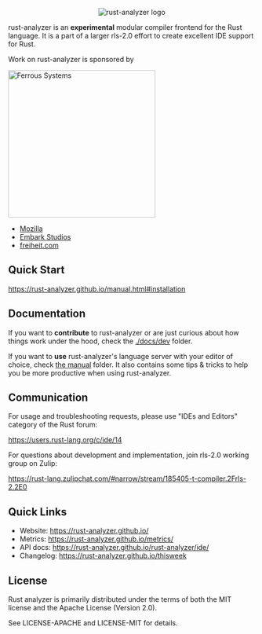 <p align="center">
  <img
    src="https://raw.githubusercontent.com/rust-analyzer/rust-analyzer/master/assets/logo-wide.svg"
    alt="rust-analyzer logo">
</p>

rust-analyzer is an **experimental** modular compiler frontend for the Rust language.
It is a part of a larger rls-2.0 effort to create excellent IDE support for Rust.

Work on rust-analyzer is sponsored by

[<img src="https://user-images.githubusercontent.com/1711539/58105231-cf306900-7bee-11e9-83d8-9f1102e59d29.png" alt="Ferrous Systems" width="300">](https://ferrous-systems.com/)
- [Mozilla](https://www.mozilla.org/en-US/)
- [Embark Studios](https://embark-studios.com/)
- [freiheit.com](https://www.freiheit.com)

## Quick Start

https://rust-analyzer.github.io/manual.html#installation

## Documentation

If you want to **contribute** to rust-analyzer or are just curious about how
things work under the hood, check the [./docs/dev](./docs/dev) folder.

If you want to **use** rust-analyzer's language server with your editor of
choice, check [the manual](https://rust-analyzer.github.io/manual.html) folder.
It also contains some tips & tricks to help you be more productive when using rust-analyzer.

## Communication

For usage and troubleshooting requests, please use "IDEs and Editors" category of the Rust forum:

https://users.rust-lang.org/c/ide/14

For questions about development and implementation, join rls-2.0 working group on Zulip:

https://rust-lang.zulipchat.com/#narrow/stream/185405-t-compiler.2Frls-2.2E0

## Quick Links

* Website: https://rust-analyzer.github.io/
* Metrics: https://rust-analyzer.github.io/metrics/
* API docs: https://rust-analyzer.github.io/rust-analyzer/ide/
* Changelog: https://rust-analyzer.github.io/thisweek

## License

Rust analyzer is primarily distributed under the terms of both the MIT
license and the Apache License (Version 2.0).

See LICENSE-APACHE and LICENSE-MIT for details.
